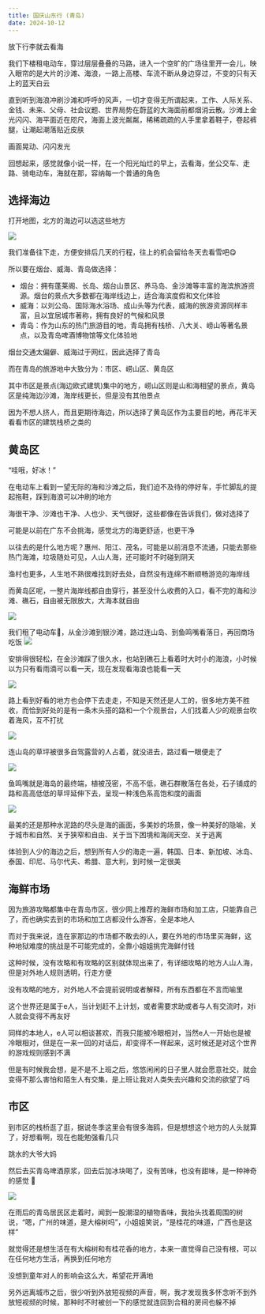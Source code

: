 ```yaml
---
title: 国庆山东行 (青岛)
date: 2024-10-12
---
```


放下行李就去看海

我们下楼租电动车，穿过层层叠叠的马路，进入一个空旷的广场往里开一会儿，映入眼帘的是大片的沙滩、海浪，一路上高楼、车流不断从身边穿过，不变的只有天上的蓝天白云

直到听到海浪冲刷沙滩和呼呼的风声，一切才变得无所谓起来，工作、人际关系、金钱、未来、父母、社会议题、世界局势在蔚蓝的大海面前都烟消云散。沙滩上金光闪闪、海平面近在咫尺，海面上波光粼粼，稀稀疏疏的人手里拿着鞋子，卷起裤腿，让潮起潮落贴近皮肤

画面晃动、闪闪发光

回想起来，感觉就像小说一样，在一个阳光灿烂的早上，去看海，坐公交车、走路、骑电动车，海就在那，容纳每一个普通的角色

## 选择海边

打开地图，北方的海边可以选这些地方

![](https://kingan-md-img.oss-cn-guangzhou.aliyuncs.com/blog/20241012131635370.png?x-oss-process=image/format,webp)

我们准备往下走，方便安排后几天的行程，往上的机会留给冬天去看雪吧😋

所以要在烟台、威海、青岛做选择：

- 烟台：拥有蓬莱阁、长岛、烟台山景区、养马岛、金沙滩等丰富的海滨旅游资源。烟台的景点大多数都在海岸线边上，适合海滨度假和文化体验
- 威海：以刘公岛、国际海水浴场、成山头等为代表，威海的旅游资源同样丰富，且以宜居城市著称，拥有良好的气候和风景
- 青岛：作为山东的热门旅游目的地，青岛拥有栈桥、八大关、崂山等著名景点，以及青岛啤酒博物馆等文化体验地

烟台交通太偏僻、威海过于网红，因此选择了青岛

而在青岛的旅游地中大致分为：市区、崂山区、黄岛区

其中市区是景点(海边欧式建筑)集中的地方，崂山区则是山和海相望的景点，黄岛区是纯海边沙滩，海岸线更长，但是没有其他景点

因为不想人挤人，而且更期待海边，所以选择了黄岛区作为主要目的地，再花半天看看市区的建筑栈桥之类的

## 黄岛区

“哇哦，好冰！”

在电动车上看到一望无际的海和沙滩之后，我们迫不及待的停好车，手忙脚乱的提起拖鞋，踩到海浪可以冲刷的地方

海很干净、沙滩也干净、人也少、天气很好，这些都像在告诉我们，做对选择了

可能是以前在广东不会挑海，感觉北方的海更舒适，也更干净

以往去的是什么地方呢？惠州、阳江、茂名，可能是以前消息不流通，只能去那些热门海滩，垃圾随处可见，人山人海，还可能时不时碰到阴天

渔村也更多，人生地不熟很难找到好去处，自然没有连绵不断顺畅游览的海岸线

而黄岛区呢，一整片海岸线都自由穿行，甚至没什么收费的入口，看不完的海和沙滩、礁石，自由被无限放大，大海本就自由

![](https://kingan-md-img.oss-cn-guangzhou.aliyuncs.com/blog/20241012162741233.png?x-oss-process=image/format,webp/resize,w_640)

我们租了电动车🛵，从金沙滩到银沙滩，路过连山岛、到鱼鸣嘴看落日，再回商场吃饭
![](https://kingan-md-img.oss-cn-guangzhou.aliyuncs.com/blog/20241012170124711.jpeg?x-oss-process=image/format,webp)

安排得很轻松，在金沙滩踩了很久水，也站到礁石上看着时大时小的海浪，小时候以为只有看雨滴可以看一天，现在发现看海浪也能看一天

![](https://kingan-md-img.oss-cn-guangzhou.aliyuncs.com/blog/20241012170404884.png?x-oss-process=image/format,webp)

路上看到好看的地方也会停下去走走，不知是天然还是人工的，很多地方美不胜收，而恰到好处的是有一条木头搭的路和一个个观景台，人们找着人少的观景台吹着海风，互不打扰

![](https://kingan-md-img.oss-cn-guangzhou.aliyuncs.com/blog/20241012170115581.jpeg?x-oss-process=image/format,webp)

连山岛的草坪被很多自驾露营的人占着，就没进去，路过看一眼便走了

![](https://kingan-md-img.oss-cn-guangzhou.aliyuncs.com/blog/20241012170100033.jpg?x-oss-process=image/format,webp)

鱼鸣嘴就是海岛的最终端，植被茂密，不高不低，礁石群散落在各处，石子铺成的路和高高低低的草坪延伸下去，呈现一种浅色系高饱和度的画面

![](https://kingan-md-img.oss-cn-guangzhou.aliyuncs.com/blog/20241012172105543.jpeg?x-oss-process=image/format,webp)

最美的还是那种水泥路的尽头是海的画面，多美妙的场景，像一种美好的隐喻，关于城市和自然、关于狭窄和自由、关于当下困境和海阔天空、关于逃离

体验到人少的海边之后，想到所有人少的海走一遍，韩国、日本、新加坡、冰岛、泰国、印尼、马尔代夫、希腊、意大利，到时候一定很美

## 海鲜市场

因为旅游攻略都集中在青岛市区，很少网上推荐的海鲜市场和加工店，只能靠自己了，而也确实去到的市场和加工店都没什么游客，全是本地人

而对于我来说，连在家那边的市场都不敢去的i人，要在外地的市场里买海鲜，这种地狱难度的挑战是不可能完成的，全靠小姐姐挑完海鲜付钱

这种时候，没有攻略和有攻略的区别就体现出来了，有详细攻略的地方人山人海，但是对外地人规则透明，行走方便

没有攻略的地方，对外地人不会提前说明或者解释，所有东西都在不言而喻里

这个世界还是属于e人，当计划赶不上计划，或者需要求助或者与人有交流时，对i人就会变得不再友好

同样的本地人，e人可以相谈甚欢，而我只能被冷眼相对，当然e人一开始也是被冷眼相对，但是在一来一回的对话后，却变得不一样起来，这时候还是对这个世界的游戏规则感到不满

但是有时候我会想，是不是不上班之后，悠悠闲闲的日子里人就会愿意社交，就会变得不那么害怕和陌生人有交集，是上班让我对人类失去兴趣和交流的欲望了吗

## 市区

到市区的栈桥逛了逛，据说冬季这里会有很多海鸥，但是想想这个地方的人头就算了，好想看啊，现在也能勉强看几只

跳水的大爷大妈

然后去买青岛啤酒原浆，回去后加冰块喝了，没有苦味，也没有甜味，是一种神奇的感觉 🤔

![](https://kingan-md-img.oss-cn-guangzhou.aliyuncs.com/blog/20241012175332787.jpeg?x-oss-process=image/format,webp/resize,w_640)

在雨后的青岛居民区走着时，闻到一股潮湿的植物香味，我抬头找着周围的树说，“嗯，广州的味道，是大榕树吗”，小姐姐笑说，“是桂花的味道，广西也是这样”

就觉得还是想生活在有大榕树和有桂花香的地方，本来一直觉得自己没有根，可以在任何地方生活，再换到任何地方

没想到童年对人的影响会这么大，希望花开满地

另外远离城市之后，很少听到外放短视频的声音，啊，我才发现我多怀念听不到外放短视频的时候，那种时不时被创一下的感觉就连回到合租的房间也躲不掉
